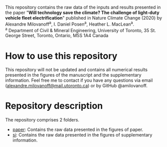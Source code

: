 This repository contains the raw data of the inputs and results presented in the paper "**Will technology save the climate? The challenge of light-duty vehicle fleet electrification**" published in Nature Climate Change (2020) by Alexandre Milovanoff<sup>a</sup>, I. Daniel Posen<sup>a</sup>, Heather L. MacLean<sup>a</sup>.  
<sup>a</sup> Department of Civil & Mineral Engineering, University of Toronto, 35 St. George Street, Toronto, Ontario, M5S 1A4 Canada  

# How to use this repository
This repository will not be updated and contains all numerical results presented in the figures of the manuscript and the supplementary information. Feel free me to contact if you have any questions via email (alexandre.milovanoff@mail.utoronto.ca) or by GitHub @amilovanoff.

# Repository description
The repository comprises 2 folders.
* [paper](https://github.com/amilovanoff/nature_climate_change_milovanoff_et_al_2020/tree/master/paper): Contains the raw data presented in the figures of paper.
* [si](https://github.com/amilovanoff/nature_climate_change_milovanoff_et_al_2020/tree/master/si): Contains the raw data presented in the figures of supplementary information.
